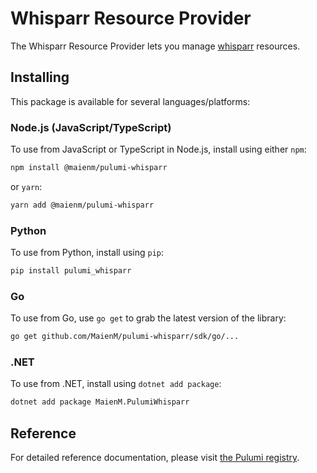 # Whisparr Resource Provider

The Whisparr Resource Provider lets you manage [whisparr](https://www.pulumi.com/registry/packages/whisparr/) resources.

## Installing

This package is available for several languages/platforms:

### Node.js (JavaScript/TypeScript)

To use from JavaScript or TypeScript in Node.js, install using either `npm`:

```bash
npm install @maienm/pulumi-whisparr
```

or `yarn`:

```bash
yarn add @maienm/pulumi-whisparr
```

### Python

To use from Python, install using `pip`:

```bash
pip install pulumi_whisparr
```

### Go

To use from Go, use `go get` to grab the latest version of the library:

```bash
go get github.com/MaienM/pulumi-whisparr/sdk/go/...
```

### .NET

To use from .NET, install using `dotnet add package`:

```bash
dotnet add package MaienM.PulumiWhisparr
```

## Reference

For detailed reference documentation, please visit [the Pulumi registry](https://www.pulumi.com/registry/packages/whisparr/api-docs/).
